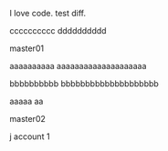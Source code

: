 I love code.
test diff.

cccccccccc
dddddddddd

master01

aaaaaaaaaa
aaaaaaaaaaaaaaaaaaaa

bbbbbbbbbb
bbbbbbbbbbbbbbbbbbbb

aaaaa
aa

master02

j account 1